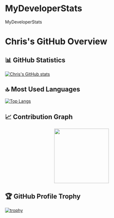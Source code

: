 # MyDeveloperStats
MyDeveloperStats

# Chris's GitHub Overview

## 📊 GitHub Statistics

[![Chris's GitHub stats](https://github-readme-stats.vercel.app/api?username=CryanleggettObservea&show_icons=true&theme=radical)](https://github.com/anuraghazra/github-readme-stats)

## 🔝 Most Used Languages

[![Top Langs](https://github-readme-stats.vercel.app/api/top-langs/?username=CryanleggettObservea&layout=compact&theme=radical)](https://github.com/anuraghazra/github-readme-stats)

## 📈 Contribution Graph

<div align="center">
  <a href="https://github.com/CryanleggettObservea">
    <img height="180em" src="https://github-readme-stats.vercel.app/api?username=CryanleggettObservea&show_icons=true&include_all_commits=true&count_private=true&theme=radical"/>
  </a>
</div>

## 🏆 GitHub Profile Trophy

[![trophy](https://github-profile-trophy.vercel.app/?username=CryanleggettObservea&theme=radical)](https://github.com/ryo-ma/github-profile-trophy)
